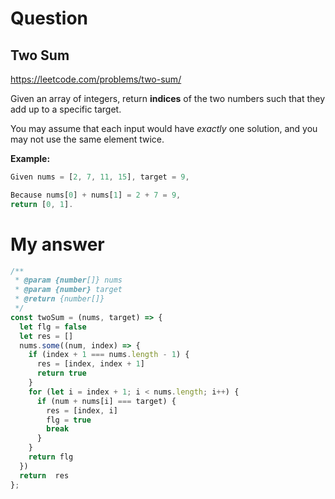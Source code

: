 # Question
## Two Sum
https://leetcode.com/problems/two-sum/

Given an array of integers, return **indices** of the two numbers such that they add up to a specific target.

You may assume that each input would have *exactly* one solution, and you may not use the same element twice.

**Example:**

```javascript
Given nums = [2, 7, 11, 15], target = 9,

Because nums[0] + nums[1] = 2 + 7 = 9,
return [0, 1].
```

# My answer
```javascript
/**
 * @param {number[]} nums
 * @param {number} target
 * @return {number[]}
 */
const twoSum = (nums, target) => {
  let flg = false
  let res = []
  nums.some((num, index) => {
    if (index + 1 === nums.length - 1) {
      res = [index, index + 1]
      return true
    }
    for (let i = index + 1; i < nums.length; i++) {
      if (num + nums[i] === target) {
        res = [index, i]
        flg = true
        break
      }
    } 
    return flg
  })
  return  res
};
```
